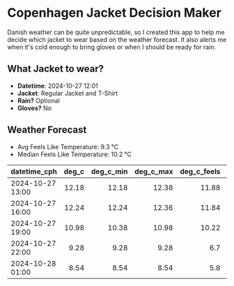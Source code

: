 
# Copenhagen Jacket Decision Maker

Danish weather can be quite unpredictable, so I created this app to help me decide which jacket to wear based on the weather forecast. 
It also alerts me when it's cold enough to bring gloves or when I should be ready for rain.

## What Jacket to wear?

- **Datetime**: 2024-10-27 12:01
- **Jacket**: Regular Jacket and T-Shirt
- **Rain?** Optional
- **Gloves?** No

## Weather Forecast
- Avg Feels Like Temperature: 9.3 °C
- Median Feels Like Temperature: 10.2 °C

| datetime_cph     |   deg_c |   deg_c_min |   deg_c_max |   deg_c_feels | weather   | wind   | rain   |
|:-----------------|--------:|------------:|------------:|--------------:|:----------|:-------|:-------|
| 2024-10-27 13:00 |   12.18 |       12.18 |       12.38 |         11.88 | Rain      | Low    | Low    |
| 2024-10-27 16:00 |   12.24 |       12.24 |       12.36 |         11.84 | Rain      | High   | Low    |
| 2024-10-27 19:00 |   10.98 |       10.38 |       10.98 |         10.22 | Clouds    | High   | None   |
| 2024-10-27 22:00 |    9.28 |        9.28 |        9.28 |          6.7  | Clear     | Low    | None   |
| 2024-10-28 01:00 |    8.54 |        8.54 |        8.54 |          5.8  | Clouds    | Low    | None   |
        